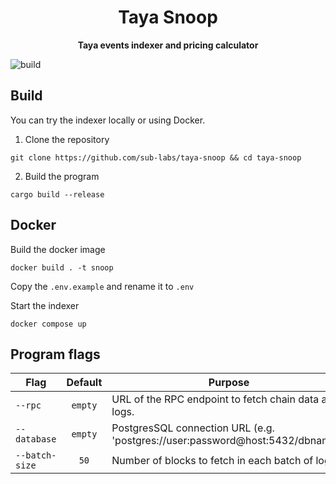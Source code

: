 <h1 align="center">
<strong>Taya Snoop</strong>
</h1>
<p align="center">
<strong>Taya events indexer and pricing calculator</strong>
</p>

![build](https://github.com/sub-labs/taya-snoop/actions/workflows/build.yml/badge.svg)


## Build

You can try the indexer locally or using Docker.

1. Clone the repository

```
git clone https://github.com/sub-labs/taya-snoop && cd taya-snoop
```

2. Build the program

```
cargo build --release
```

## Docker

Build the docker image
```
docker build . -t snoop
```

Copy the `.env.example` and rename it to `.env `

Start the indexer
```
docker compose up
```

## Program flags

| Flag           |  Default  | Purpose                                                                          |
| -------------- | :-------: | ---------------------------------------------------------------------------------|
| `--rpc`        |  `empty`  | URL of the RPC endpoint to fetch chain data and logs.                            |
| `--database`   |  `empty`  | PostgresSQL connection URL (e.g. 'postgres://user:password@host:5432/dbname').   |
| `--batch-size` |   `50`    | Number of blocks to fetch in each batch of logs.                                 |
